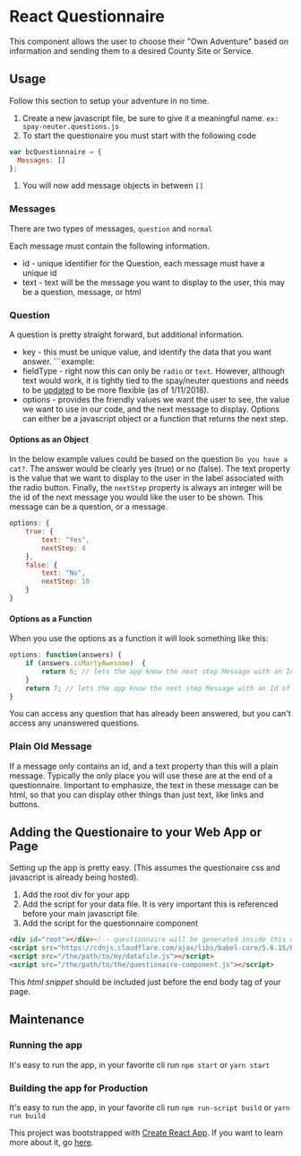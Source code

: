 # React Questionnaire

This component allows the user to choose their "Own Adventure" based on information and sending them to a desired County Site or Service.

## Usage
Follow this section to setup your adventure in no time.

1. Create a new javascript file, be sure to give it a meaningful name. ```ex: spay-neuter.questions.js```
1. To start the questionaire you must start with the following code
```javascript
var bcQuestionnaire = {
  Messages: []
};
```
1. You will now add message objects in between ```[]```

### Messages
There are two types of messages, ```question``` and ```normal```

Each message must contain the following information.
- id - unique identifier for the Question, each message must have a unique id
- text - text will be the message you want to display to the user, this may be a question, message, or html 

### Question
A question is pretty straight forward, but additional information.
- key - this must be unique value, and identify the data that you want answer. ```example: 
- fieldType -  right now this can only be ```radio``` or ```text```. However, although text would work, it is tightly tied to the spay/neuter questions and needs to be [updated](#1) to be more flexible (as of 1/11/2018).
- options - provides the friendly values we want the user to see, the value we want to use in our code, and the next message to display. Options can either be a javascript object or a function that returns the next step. 

#### Options as an Object
In the below example values could be based on the question `Do you have a cat?`. The answer would be clearly yes (true) or no (false). The text property is the value that we want to display to the user in the label associated with the radio button. Finally, the ```nextStep``` property is always an integer will be the id of the next message you would like the user to be shown. This message can be a question, or a message.

```javascript
options: {
	true: {
		text: "Yes",
		nextStep: 4
	},
	false: {
		text: "No",
		nextStep: 10
	}
}
```

#### Options as a Function

When you use the options as a function it will look something like this:

```javascript
options: function(answers) {
	if (answers.isMartyAwesome)  {
		return 6; // lets the app know the next step Message with an Id of 6
	}
	return 7; // lets the app know the next step Message with an Id of 7
}
```

You can access any question that has already been answered, but you can't access any unanswered questions.


### Plain Old Message

If a message only contains an id, and a text property than this will a plain message. Typically the only place you will use these are at the end of a questionnaire. Important to emphasize, the text in these message can be html, so that you can display other things than just text, like links and buttons.

## Adding the Questionaire to your Web App or Page

Setting up the app is pretty easy. (This assumes the questionaire css and javascript is already being hosted).

1. Add the root div for your app
1. Add the script for your data file. It is very important this is referenced before your main javascript file.
1. Add the script for the questionnaire component

```html
<div id="root"></div><!-- questionnaire will be generated inside this div -->
<script src="https://cdnjs.cloudflare.com/ajax/libs/babel-core/5.6.15/browser-polyfill.min.js"></script> <!-- this polyfill lets our app work in more browsers -->
<script src="/the/path/to/my/datafile.js"></script>
<script src="/the/path/to/the/questionaire-component.js"></script>
```

This *html snippet* should be included just before the end body tag of your page.

## Maintenance

### Running the app

It's easy to run the app, in your favorite cli run ```npm start``` or ```yarn start```

### Building the app for Production

It's easy to run the app, in your favorite cli run ```npm run-script build``` or ```yarn run build```

This project was bootstrapped with [Create React App](https://github.com/facebookincubator/create-react-app). If you want to learn more about it, go [here](https://github.com/facebookincubator/create-react-app/blob/master/packages/react-scripts/template/README.md).
